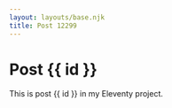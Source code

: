 ```yaml
---
layout: layouts/base.njk
title: Post 12299
---
```


# Post {{ id }}

This is post {{ id }} in my Eleventy project.
